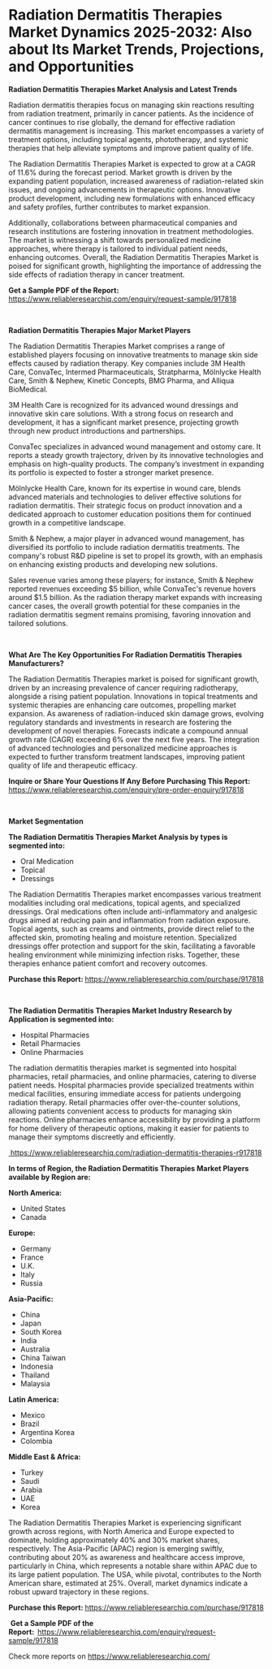 <p><h1>Radiation Dermatitis Therapies Market Dynamics 2025-2032: Also about Its Market Trends, Projections, and Opportunities</h1></p><p><strong>Radiation Dermatitis Therapies Market Analysis and Latest Trends</strong></p>
<p><p>Radiation dermatitis therapies focus on managing skin reactions resulting from radiation treatment, primarily in cancer patients. As the incidence of cancer continues to rise globally, the demand for effective radiation dermatitis management is increasing. This market encompasses a variety of treatment options, including topical agents, phototherapy, and systemic therapies that help alleviate symptoms and improve patient quality of life.</p><p>The Radiation Dermatitis Therapies Market is expected to grow at a CAGR of 11.6% during the forecast period. Market growth is driven by the expanding patient population, increased awareness of radiation-related skin issues, and ongoing advancements in therapeutic options. Innovative product development, including new formulations with enhanced efficacy and safety profiles, further contributes to market expansion.</p><p>Additionally, collaborations between pharmaceutical companies and research institutions are fostering innovation in treatment methodologies. The market is witnessing a shift towards personalized medicine approaches, where therapy is tailored to individual patient needs, enhancing outcomes. Overall, the Radiation Dermatitis Therapies Market is poised for significant growth, highlighting the importance of addressing the side effects of radiation therapy in cancer treatment.</p></p>
<p><strong>Get a Sample PDF of the Report:&nbsp;</strong> <a href="https://www.reliableresearchiq.com/enquiry/request-sample/917818?utm_campaign=3100&utm_medium=2&utm_source=Github&utm_content=ia&utm_term=07032025&utm_id=radiation-dermatitis-therapies">https://www.reliableresearchiq.com/enquiry/request-sample/917818</a></p>
<p>&nbsp;</p>
<p><strong>Radiation Dermatitis Therapies Major Market Players</strong></p>
<p><p>The Radiation Dermatitis Therapies Market comprises a range of established players focusing on innovative treatments to manage skin side effects caused by radiation therapy. Key companies include 3M Health Care, ConvaTec, Intermed Pharmaceuticals, Stratpharma, Mölnlycke Health Care, Smith & Nephew, Kinetic Concepts, BMG Pharma, and Alliqua BioMedical.</p><p>3M Health Care is recognized for its advanced wound dressings and innovative skin care solutions. With a strong focus on research and development, it has a significant market presence, projecting growth through new product introductions and partnerships.</p><p>ConvaTec specializes in advanced wound management and ostomy care. It reports a steady growth trajectory, driven by its innovative technologies and emphasis on high-quality products. The company’s investment in expanding its portfolio is expected to foster a stronger market presence.</p><p>Mölnlycke Health Care, known for its expertise in wound care, blends advanced materials and technologies to deliver effective solutions for radiation dermatitis. Their strategic focus on product innovation and a dedicated approach to customer education positions them for continued growth in a competitive landscape.</p><p>Smith & Nephew, a major player in advanced wound management, has diversified its portfolio to include radiation dermatitis treatments. The company's robust R&D pipeline is set to propel its growth, with an emphasis on enhancing existing products and developing new solutions.</p><p>Sales revenue varies among these players; for instance, Smith & Nephew reported revenues exceeding $5 billion, while ConvaTec's revenue hovers around $1.5 billion. As the radiation therapy market expands with increasing cancer cases, the overall growth potential for these companies in the radiation dermatitis segment remains promising, favoring innovation and tailored solutions.</p></p>
<p>&nbsp;</p>
<p><strong>What Are The Key Opportunities For Radiation Dermatitis Therapies Manufacturers?</strong></p>
<p><p>The Radiation Dermatitis Therapies market is poised for significant growth, driven by an increasing prevalence of cancer requiring radiotherapy, alongside a rising patient population. Innovations in topical treatments and systemic therapies are enhancing care outcomes, propelling market expansion. As awareness of radiation-induced skin damage grows, evolving regulatory standards and investments in research are fostering the development of novel therapies. Forecasts indicate a compound annual growth rate (CAGR) exceeding 6% over the next five years. The integration of advanced technologies and personalized medicine approaches is expected to further transform treatment landscapes, improving patient quality of life and therapeutic efficacy.</p></p>
<p><strong>Inquire or Share Your Questions If Any Before Purchasing This Report:</strong> <a href="https://www.reliableresearchiq.com/enquiry/pre-order-enquiry/917818?utm_campaign=3100&utm_medium=2&utm_source=Github&utm_content=ia&utm_term=07032025&utm_id=radiation-dermatitis-therapies">https://www.reliableresearchiq.com/enquiry/pre-order-enquiry/917818</a></p>
<p>&nbsp;</p>
<p><strong>Market Segmentation</strong></p>
<p><strong>The Radiation Dermatitis Therapies Market Analysis by types is segmented into:</strong></p>
<p><ul><li>Oral Medication</li><li>Topical</li><li>Dressings</li></ul></p>
<p><p>The Radiation Dermatitis Therapies market encompasses various treatment modalities including oral medications, topical agents, and specialized dressings. Oral medications often include anti-inflammatory and analgesic drugs aimed at reducing pain and inflammation from radiation exposure. Topical agents, such as creams and ointments, provide direct relief to the affected skin, promoting healing and moisture retention. Specialized dressings offer protection and support for the skin, facilitating a favorable healing environment while minimizing infection risks. Together, these therapies enhance patient comfort and recovery outcomes.</p></p>
<p><strong>Purchase this Report:&nbsp;</strong><a href="https://www.reliableresearchiq.com/purchase/917818?utm_campaign=3100&utm_medium=2&utm_source=Github&utm_content=ia&utm_term=07032025&utm_id=radiation-dermatitis-therapies">https://www.reliableresearchiq.com/purchase/917818</a></p>
<p>&nbsp;</p>
<p><strong>The Radiation Dermatitis Therapies Market Industry Research by Application is segmented into:</strong></p>
<p><ul><li>Hospital Pharmacies</li><li>Retail Pharmacies</li><li>Online Pharmacies</li></ul></p>
<p><p>The radiation dermatitis therapies market is segmented into hospital pharmacies, retail pharmacies, and online pharmacies, catering to diverse patient needs. Hospital pharmacies provide specialized treatments within medical facilities, ensuring immediate access for patients undergoing radiation therapy. Retail pharmacies offer over-the-counter solutions, allowing patients convenient access to products for managing skin reactions. Online pharmacies enhance accessibility by providing a platform for home delivery of therapeutic options, making it easier for patients to manage their symptoms discreetly and efficiently.</p></p>
<p><a href="https://www.reliableresearchiq.com/radiation-dermatitis-therapies-r917818?utm_campaign=3100&utm_medium=2&utm_source=Github&utm_content=ia&utm_term=07032025&utm_id=radiation-dermatitis-therapies">&nbsp;https://www.reliableresearchiq.com/radiation-dermatitis-therapies-r917818</a></p>
<p><strong>In terms of Region, the Radiation Dermatitis Therapies Market Players available by Region are:</strong></p>
<p>
    <p> <strong> North America: </strong>
        <ul>
            <li>United States</li>
            <li>Canada</li>
        </ul>
        </p> 
    <p> <strong> Europe: </strong>
        <ul>
            <li>Germany</li>
            <li>France</li>
            <li>U.K.</li>
            <li>Italy</li>
            <li>Russia</li>
        </ul>
        </p> 
    <p> <strong> Asia-Pacific: </strong>
        <ul>
            <li>China</li>
            <li>Japan</li>
            <li>South Korea</li>
            <li>India</li>
            <li>Australia</li>
            <li>China Taiwan</li>
            <li>Indonesia</li>
            <li>Thailand</li>
            <li>Malaysia</li>
        </ul>
        </p> 
    <p> <strong> Latin America: </strong>
        <ul>
            <li>Mexico</li>
            <li>Brazil</li>
            <li>Argentina Korea</li>
            <li>Colombia</li>
        </ul>
        </p> 
    <p> <strong> Middle East & Africa: </strong>
        <ul>
            <li>Turkey</li>
            <li>Saudi</li>
            <li>Arabia</li>
            <li>UAE</li>
            <li>Korea</li>
        </ul>
    </p>
    </p>
<p><p>The Radiation Dermatitis Therapies Market is experiencing significant growth across regions, with North America and Europe expected to dominate, holding approximately 40% and 30% market shares, respectively. The Asia-Pacific (APAC) region is emerging swiftly, contributing about 20% as awareness and healthcare access improve, particularly in China, which represents a notable share within APAC due to its large patient population. The USA, while pivotal, contributes to the North American share, estimated at 25%. Overall, market dynamics indicate a robust upward trajectory in these regions.</p></p>
<p><strong>Purchase this Report: </strong><a href="https://www.reliableresearchiq.com/purchase/917818?utm_campaign=3100&utm_medium=2&utm_source=Github&utm_content=ia&utm_term=07032025&utm_id=radiation-dermatitis-therapies">https://www.reliableresearchiq.com/purchase/917818</a></p>
<p>&nbsp;<strong>Get a Sample PDF of the Report:&nbsp;&nbsp;</strong><a href="https://www.reliableresearchiq.com/enquiry/request-sample/917818?utm_campaign=3100&utm_medium=2&utm_source=Github&utm_content=ia&utm_term=07032025&utm_id=radiation-dermatitis-therapies">https://www.reliableresearchiq.com/enquiry/request-sample/917818</a></p>
<p><strong></strong></p>
<p>Check more reports on <a href="https://www.reliableresearchiq.com/?utm_campaign=3100&utm_medium=2&utm_source=Github&utm_content=ia&utm_term=07032025&utm_id=radiation-dermatitis-therapies">https://www.reliableresearchiq.com/</a></p>